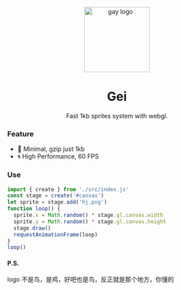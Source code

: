 <p align="center"><img src="http://wx1.sinaimg.cn/mw690/0060lm7Tly1ftpfy740m8j30jn0jnaat.jpg" alt="gay logo" width="150"></p>
<h1 align="center">Gei</h1>
<p align="center">Fast 1kb sprites system with webgl.</p>

### Feature

- :leaves: Minimal, gzip just 1kb
- :cyclone: High Performance, 60 FPS

### Use

```js
import { create } from './src/index.js'
const stage = create('#canvas')
let sprite = stage.add('hj.png')
function loop() {
  sprite.x = Math.random() * stage.gl.canvas.width
  sprite.y = Math.random() * stage.gl.canvas.height
  stage.draw()
  requestAnimationFrame(loop)
}
loop()
```

#### P.S.

logo 不是鸟，是鸡，好吧也是鸟，反正就是那个地方，你懂的
